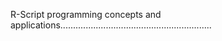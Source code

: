 R-Script programming concepts and applications............................................................
